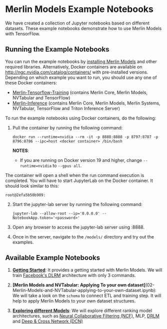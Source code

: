 # Merlin Models Example Notebooks

We have created a collection of Jupyter notebooks based on different datasets. These example notebooks demonstrate how to use Merlin Models with TensorFlow.

## Running the Example Notebooks

You can run the example notebooks by [installing Merlin Models](https://github.com/NVIDIA-Merlin/models#installation) and other required libraries. Alternatively, Docker containers are available on http://ngc.nvidia.com/catalog/containers/ with pre-installed versions. Depending on which example you want to run, you should use any one of these Docker containers:
- [Merlin-Tensorflow-Training](https://catalog.ngc.nvidia.com/orgs/nvidia/teams/merlin/containers/merlin-tensorflow-training) (contains Merlin Core, Merlin Models, NVTabular and TensorFlow)
- [Merlin-Inference](https://catalog.ngc.nvidia.com/orgs/nvidia/teams/merlin/containers/merlin-tensorflow-inference) (contains Merlin Core, Merlin Models, Merlin Systems, NVTabular, TensorFlow and Triton Inference Server)

To run the example notebooks using Docker containers, do the following:

1. Pull the container by running the following command:
   
   ```
   docker run --runtime=nvidia --rm -it -p 8888:8888 -p 8797:8787 -p 8796:8786 --ipc=host <docker container> /bin/bash
   ```

   **NOTES**: 
   
   - If you are running on Docker version 19 and higher, change ```--runtime=nvidia``` to ```--gpus all```.
  
  The container will open a shell when the run command execution is completed. You will have to start JupyterLab on the Docker container. It should look similar to this:
   ```
   root@2efa5b50b909:
   ```
   
2. Start the jupyter-lab server by running the following command:
   
   ```
   jupyter-lab --allow-root --ip='0.0.0.0' --NotebookApp.token='<password>'
   ```

3. Open any browser to access the jupyter-lab server using <MachineIP>:8888.

4. Once in the server, navigate to the ```/models/``` directory and try out the examples.

## Available Example Notebooks

1. **[Getting Started](01-getting-started.ipynb)**: It provides a getting started with Merlin Models. We will train [Facebook's DLRM](https://arxiv.org/pdf/1906.00091.pdf) architecture with only 3 commands.

2. **[Merlin Models and NVTabular: Applying To your own dataset]**(02-Merlin-Models-and-NVTabular-applying-to-your-own-dataset.ipynb): We will take a look on the `schema` to connect ETL and training step. It will help to apply Merlin Models to your own dataset structures.

3. **[Exploring different Models](Exploring-different-models.ipynb)**: We will explore different ranking model architectures, such as [Neural Collaborative Filtering (NCF)](https://arxiv.org/pdf/1708.05031.pdf), MLP, [DRLM](https://arxiv.org/abs/1906.00091) and [Deep & Cross Network (DCN)](https://arxiv.org/pdf/1708.05123.pdf)

